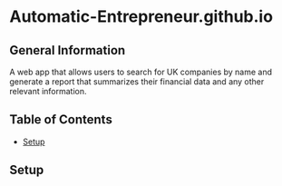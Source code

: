 # Automatic-Entrepreneur.github.io

## General Information
A web app that allows users to search for UK companies by name and generate a report that summarizes their financial data and any other relevant information.

## Table of Contents
* [Setup](#setup)

## Setup
